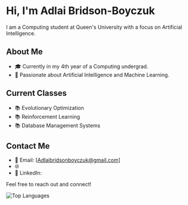 # Hi, I'm Adlai Bridson-Boyczuk

I am a Computing student at Queen's University with a focus on Artificial Intelligence.

## About Me

- 🎓 Currently in my 4th year of a Computing undergrad.
- 🧠 Passionate about Artificial Intelligence and Machine Learning.

## Current Classes

- 📚 Evolutionary Optimization 
- 📚 Reinforcement Learning
- 📚 Database Management Systems

## Contact Me

- 📧 Email: [Adlaibridsonboyczuk@gmail.com]
- 🌐 [](https://www.adlai.ca/)
- 💼 LinkedIn: [](https://www.linkedin.com/in/adlai-bridson-boyczuk/)

Feel free to reach out and connect!

![Top Languages](https://github-readme-stats.vercel.app/api/top-langs/?username=boyczuk&layout=compact)
